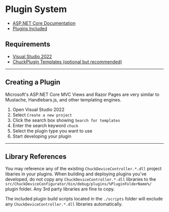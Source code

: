 # Plugin System  

- [ASP.NET Core Documentation](https://learn.microsoft.com/en-us/dotnet/?view=aspnetcore-7.0)
- [Plugins Included](./included-plugins.md)  

## Requirements  
- [Visual Studio 2022](https://visualstudio.microsoft.com/vs/)  
- [ChuckPlugin Templates (optional but recommended)](./project-templates.md)  

<hr>

## Creating a Plugin  
Microsoft's ASP.NET Core MVC Views and Razor Pages are very similar to Mustache, Handlebars.js, and other templating engines.  

1. Open Visual Studio 2022  
1. Select `Create a new project`  
1. Click the search box showing `Search for templates`  
1. Enter the search keyword `chuck`  
1. Select the plugin type you want to use  
1. Start developing your plugin  

<hr>

## Library References  
You may reference any of the existing `ChuckDeviceController.*.dll` project libaries in your plugins. When building and deploying plugins you've developed, do not copy any `ChuckDeviceController.*.dll` libraries to the `src/ChuckDeviceConfigurator/bin/debug/plugins/%PluginFolderName%/` plugin folder. Any 3rd party libraries are fine to copy.  

The included plugin build scripts located in the `./scripts` folder will exclude any `ChuckDeviceController.*.dll` libraries automatically.  
